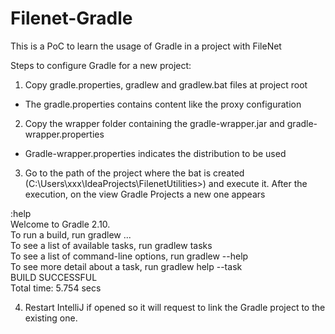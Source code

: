 # Filenet-Gradle
This is a PoC to learn the usage of Gradle in a project with FileNet

Steps to configure Gradle for a new project:

1. Copy gradle.properties, gradlew and gradlew.bat files at project root
  - The gradle.properties contains content like the proxy configuration
  
2. Copy the wrapper folder containing the gradle-wrapper.jar and gradle-wrapper.properties
  - Gradle-wrapper.properties indicates the distribution to be used
  
3. Go to the path of the project where the bat is created (C:\Users\xxx\IdeaProjects\FilenetUtilities>) and execute it. After the execution, on the view Gradle Projects a new one appears

  :help <br/>
  Welcome to Gradle 2.10. <br/>
  To run a build, run gradlew <task> ... <br/>
  To see a list of available tasks, run gradlew tasks <br/>
  To see a list of command-line options, run gradlew --help <br/>
  To see more detail about a task, run gradlew help --task <task> <br/>
    BUILD SUCCESSFUL <br/>
  Total time: 5.754 secs

4. Restart IntelliJ if opened so it will request to link the Gradle project to the existing one.
